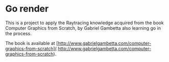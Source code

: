 Go render
=========

This is a project to apply the Raytracing knowledge acquired from the book
Computer Graphics from Scratch, by Gabriel Gambetta also learning go in the
process.

The book is available at
[http://www.gabrielgambetta.com/computer-graphics-from-scratch](
http://www.gabrielgambetta.com/computer-graphics-from-scratch).
